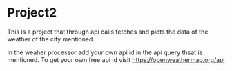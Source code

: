 # Project2


This is a project that through api calls fetches and plots the data of the weather of the city mentioned.

In the weaher processor add your own api id in the api query thsat is mentioned. To get your own free api id visit https://openweathermap.org/api
